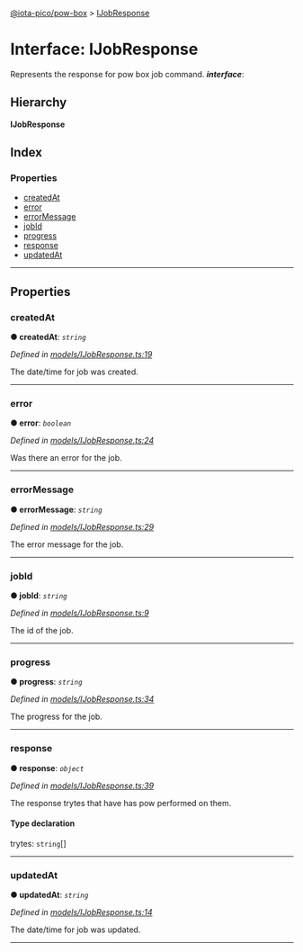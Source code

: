 [@iota-pico/pow-box](../README.md) > [IJobResponse](../interfaces/ijobresponse.md)

# Interface: IJobResponse

Represents the response for pow box job command.
*__interface__*: 

## Hierarchy

**IJobResponse**

## Index

### Properties

* [createdAt](ijobresponse.md#createdat)
* [error](ijobresponse.md#error)
* [errorMessage](ijobresponse.md#errormessage)
* [jobId](ijobresponse.md#jobid)
* [progress](ijobresponse.md#progress)
* [response](ijobresponse.md#response)
* [updatedAt](ijobresponse.md#updatedat)

---

## Properties

<a id="createdat"></a>

###  createdAt

**●  createdAt**:  *`string`* 

*Defined in [models/IJobResponse.ts:19](https://github.com/iota-pico/pow-box/blob/4585bac/src/models/IJobResponse.ts#L19)*

The date/time for job was created.

___

<a id="error"></a>

###  error

**●  error**:  *`boolean`* 

*Defined in [models/IJobResponse.ts:24](https://github.com/iota-pico/pow-box/blob/4585bac/src/models/IJobResponse.ts#L24)*

Was there an error for the job.

___

<a id="errormessage"></a>

###  errorMessage

**●  errorMessage**:  *`string`* 

*Defined in [models/IJobResponse.ts:29](https://github.com/iota-pico/pow-box/blob/4585bac/src/models/IJobResponse.ts#L29)*

The error message for the job.

___

<a id="jobid"></a>

###  jobId

**●  jobId**:  *`string`* 

*Defined in [models/IJobResponse.ts:9](https://github.com/iota-pico/pow-box/blob/4585bac/src/models/IJobResponse.ts#L9)*

The id of the job.

___

<a id="progress"></a>

###  progress

**●  progress**:  *`string`* 

*Defined in [models/IJobResponse.ts:34](https://github.com/iota-pico/pow-box/blob/4585bac/src/models/IJobResponse.ts#L34)*

The progress for the job.

___

<a id="response"></a>

###  response

**●  response**:  *`object`* 

*Defined in [models/IJobResponse.ts:39](https://github.com/iota-pico/pow-box/blob/4585bac/src/models/IJobResponse.ts#L39)*

The response trytes that have has pow performed on them.

#### Type declaration

 trytes: `string`[]

___

<a id="updatedat"></a>

###  updatedAt

**●  updatedAt**:  *`string`* 

*Defined in [models/IJobResponse.ts:14](https://github.com/iota-pico/pow-box/blob/4585bac/src/models/IJobResponse.ts#L14)*

The date/time for job was updated.

___

